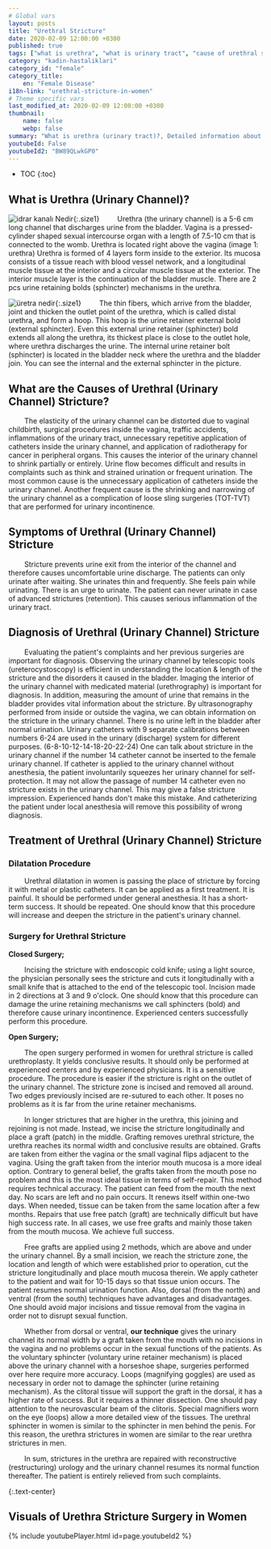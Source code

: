 ```yaml
---
# Global vars
layout: posts
title: "Urethral Stricture"
date: 2020-02-09 12:00:00 +0300
published: true
tags: ["what is urethra", "what is urinary tract", "cause of urethral stricture", "urethral stricture symptom", "urethral stricture diagnosis", "urethral stricture treatment", "urethral stenosis in woman", "cause of urethral stenosis", "urethral stenosis surgery "," urethral stricture solution "," dilatation in woman "," urethral stenosis open surgery "," urethral stenosis closed surgery "," urinary duct stenosis "," urinary duct stenosis surgery" , "urinary duct stenosis in woman"]
category: "kadin-hastaliklari"
category_id: "female"
category_title:
    en: "Female Disease"
i18n-link: "urethral-stricture-in-women"
# Theme specific vars
last_modified_at: 2020-02-09 12:00:00 +0300
thumbnail:
    name: false
    webp: false
summary: "What is urethra (urinary tract)?, Detailed information about the causes, complaints, diagnosis and treatment of urethral strictures are presented with articles and videos. How is the urethral reconstruction of urethral reconstruction performed?"
youtubeId: False
youtubeId2: "BW89QLwkGP0"
---
```


* TOC
{:toc}

## What is Urethra (Urinary Channel)?
![idrar kanalı Nedir](/assets/img/kadinidrarkacirma.jpeg){:.size1}
&nbsp;&nbsp;&nbsp;&nbsp;&nbsp;&nbsp;&nbsp;&nbsp;Urethra (the urinary channel) is a 5-6 cm long channel that discharges urine from the bladder. Vagina is a pressed-cylinder shaped sexual intercourse organ with a length of 7.5-10 cm that is connected to the womb. Urethra is located right above the vagina (image 1: urethra) Urethra is formed of 4 layers form inside to the exterior. Its mucosa consists of a tissue reach with blood vessel network, and a longitudinal muscle tissue at the interior and a circular muscle tissue at the exterior. The interior muscle layer is the continuation of the bladder muscle. There are 2 pcs urine retaining bolds (sphincter) mechanisms in the urethra.

![üretra nedir](/assets/img/kadinuretradarligi.jpeg){:.size1}
&nbsp;&nbsp;&nbsp;&nbsp;&nbsp;&nbsp;&nbsp;&nbsp;The thin fibers, which arrive from the bladder, joint and thicken the outlet point of the urethra, which is called distal urethra, and form a hoop. This hoop is the urine retainer external bold (external sphincter). Even this external urine retainer (sphincter) bold extends all along the urethra, its thickest place is close to the outlet hole, where urethra discharges the urine. The internal urine retainer bolt (sphincter) is located in the bladder neck where the urethra and the bladder join. You can see the internal and the external sphincter in the picture.

## What are the Causes of Urethral (Urinary Channel) Stricture?

&nbsp;&nbsp;&nbsp;&nbsp;&nbsp;&nbsp;&nbsp;&nbsp;The elasticity of the urinary channel can be distorted due to vaginal childbirth, surgical procedures inside the vagina, traffic accidents, inflammations of the urinary tract, unnecessary repetitive application of catheters inside the urinary channel, and application of radiotherapy for cancer in peripheral organs. This causes the interior of the urinary channel to shrink partially or entirely. Urine flow becomes difficult and results in complaints such as think and strained urination or frequent urination. The most common cause is the unnecessary application of catheters inside the urinary channel. Another frequent cause is the shrinking and narrowing of the urinary channel as a complication of loose sling surgeries (TOT-TVT) that are performed for urinary incontinence.

## Symptoms of Urethral (Urinary Channel) Stricture

&nbsp;&nbsp;&nbsp;&nbsp;&nbsp;&nbsp;&nbsp;&nbsp;Stricture prevents urine exit from the interior of the channel and therefore causes uncomfortable urine discharge. The patients can only urinate after waiting. She urinates thin and frequently. She feels pain while urinating. There is an urge to urinate. The patient can never urinate in case of advanced strictures (retention). This causes serious inflammation of the urinary tract.

## Diagnosis of Urethral (Urinary Channel) Stricture

&nbsp;&nbsp;&nbsp;&nbsp;&nbsp;&nbsp;&nbsp;&nbsp;Evaluating the patient's complaints and her previous surgeries are important for diagnosis. Observing the urinary channel by telescopic tools (ureterocystoscopy) is efficient in understanding the location & length of the stricture and the disorders it caused in the bladder. Imaging the interior of the urinary channel with medicated material (urethrography) is important for diagnosis. In addition, measuring the amount of urine that remains in the bladder provides vital information about the stricture. By ultrasonography performed from inside or outside the vagina, we can obtain information on the stricture in the urinary channel. There is no urine left in the bladder after normal urination. Urinary catheters with 9 separate calibrations between numbers 6-24 are used in the urinary (discharge) system for different purposes.  (6-8-10-12-14-18-20-22-24) One can talk about stricture in the urinary channel if the number 14 catheter cannot be inserted to the female urinary channel. If catheter is applied to the urinary channel without anesthesia, the patient involuntarily squeezes her urinary channel for self-protection.  It may not allow the passage of number 14 catheter even no stricture exists in the urinary channel. This may give a false stricture impression. Experienced hands don't make this mistake. And catheterizing the patient under local anesthesia will remove this possibility of wrong diagnosis.

## Treatment of Urethral (Urinary Channel) Stricture

###	Dilatation Procedure

&nbsp;&nbsp;&nbsp;&nbsp;&nbsp;&nbsp;&nbsp;&nbsp;Urethral dilatation in women is passing the place of stricture by forcing it with metal or plastic catheters. It can be applied as a first treatment. It is painful. It should be performed under general anesthesia. It has a short-term success. It should be repeated. One should know that this procedure will increase and deepen the stricture in the patient's urinary channel.

###	Surgery for Urethral Stricture

**Closed Surgery;**

&nbsp;&nbsp;&nbsp;&nbsp;&nbsp;&nbsp;&nbsp;&nbsp;Incising the stricture with endoscopic cold knife; using a light source, the physician personally sees the stricture and cuts it longitudinally with a small knife that is attached to the end of the telescopic tool. Incision made in 2 directions at 3 and 9 o'clock. One should know that this procedure can damage the urine retaining mechanisms we call sphincters (bold) and therefore cause urinary incontinence. Experienced centers successfully perform this procedure.

**Open Surgery;**

&nbsp;&nbsp;&nbsp;&nbsp;&nbsp;&nbsp;&nbsp;&nbsp;The open surgery performed in women for urethral stricture is called urethroplasty. It yields conclusive results. It should only be performed at experienced centers and by experienced physicians. It is a sensitive procedure. The procedure is easier if the stricture is right on the outlet of the urinary channel. The stricture zone is incised and removed all around. Two edges previously incised are re-sutured to each other. It poses no problems as it is far from the urine retainer mechanisms.

&nbsp;&nbsp;&nbsp;&nbsp;&nbsp;&nbsp;&nbsp;&nbsp;In longer strictures that are higher in the urethra, this joining and rejoining is not made. Instead, we incise the stricture longitudinally and place a graft (patch) in the middle. Grafting removes urethral stricture, the urethra reaches its normal width and conclusive results are obtained. Grafts are taken from either the vagina or the small vaginal flips adjacent to the vagina. Using the graft taken from the interior mouth mucosa is a more ideal option. Contrary to general belief, the grafts taken from the mouth pose no problem and this is the most ideal tissue in terms of self-repair. This method requires technical accuracy. The patient can feed from the mouth the next day. No scars are left and no pain occurs. It renews itself within one-two days. When needed, tissue can be taken from the same location after a few months. Repairs that use free patch (graft) are technically difficult but have high success rate. In all cases, we use free grafts and mainly those taken from the mouth mucosa. We achieve full success.

&nbsp;&nbsp;&nbsp;&nbsp;&nbsp;&nbsp;&nbsp;&nbsp;Free grafts are applied using 2 methods, which are above and under the urinary channel. By a small incision, we reach the stricture zone, the location and length of which were established prior to operation, cut the stricture longitudinally and place mouth mucosa therein. We apply catheter to the patient and wait for 10-15 days so that tissue union occurs. The patient resumes normal urination function. Also, dorsal (from the north) and ventral (from the south) techniques have advantages and disadvantages. One should avoid major incisions and tissue removal from the vagina in order not to disrupt sexual function.

&nbsp;&nbsp;&nbsp;&nbsp;&nbsp;&nbsp;&nbsp;&nbsp;Whether from dorsal or ventral, **our technique** gives the urinary channel its normal width by a graft taken from the mouth with no incisions in the vagina and no problems occur in the sexual functions of the patients. As the voluntary sphincter (voluntary urine retainer mechanism) is placed above the urinary channel with a horseshoe shape, surgeries performed over here require more accuracy. Loops (magnifying goggles) are used as necessary in order not to damage the sphincter (urine retaining mechanism). As the clitoral tissue will support the graft in the dorsal, it has a higher rate of success. But it requires a thinner dissection. One should pay attention to the neurovascular beam of the clitoris. Special magnifiers worn on the eye (loops) allow a more detailed view of the tissues. The urethral sphincter in women is similar to the sphincter in men behind the penis. For this reason, the urethra strictures in women are similar to the rear urethra strictures in men.

&nbsp;&nbsp;&nbsp;&nbsp;&nbsp;&nbsp;&nbsp;&nbsp;In sum, strictures in the urethra are repaired with reconstructive (restructuring) urology and the urinary channel resumes its normal function thereafter. The patient is entirely relieved from such complaints.

{:.text-center}
## Visuals of Urethra Stricture Surgery in Women

{% include youtubePlayer.html id=page.youtubeId2 %}
